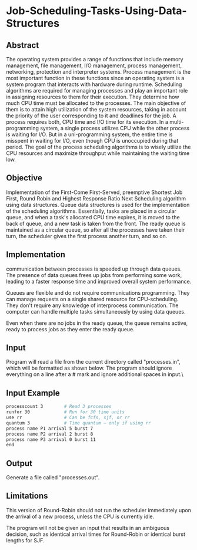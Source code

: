 # Job-Scheduling-Tasks-Using-Data-Structures

## Abstract ##
The operating system provides a range of functions that include memory management, file management, I/O management, process management, networking, protection and interpreter systems. Process management is the most important function in these functions since an operating system is a system program that interacts with hardware during runtime. Scheduling algorithms are required for managing processes and play an important role in assigning resources to them for their execution. They determine how much CPU time must be allocated to the processes. The main objective of them is to attain high utilization of the system resources, taking in account the priority of the user corresponding to it and deadlines for the job. A process requires both, CPU time and I/O time for its execution. In a multi-programming system, a single process utilizes CPU while the other process is waiting for I/O. But in a uni-programming system, the entire time is misspent in waiting for I/O, even though CPU is unoccupied during that period. The goal of the process scheduling algorithms is to wisely utilize the CPU resources and maximize throughput while maintaining the waiting time low. 

## Objective ##
Implementation of the First-Come First-Served, preemptive Shortest Job First, Round Robin and Highest Response Ratio Next Scheduling algorithm using data structures. Queue data structures is used for the implementation of the scheduling algorithms. Essentially, tasks are placed in a circular queue, and when a task's allocated CPU time expires, it is moved to the back of queue, and a new task is taken from the front. The ready queue is maintained as a circular queue, so after all the processes have taken their turn, the scheduler gives the first process another turn, and so on.

## Implementation ##
communication between processes is speeded up through data queues. The presence of data queues frees up jobs from performing some work, leading to a faster response time and improved overall system performance. 

Queues are flexible and do not require communications programming. They can manage requests on a single shared resource for CPU-scheduling. They don't require any knowledge of interprocess communication. The computer can handle multiple tasks simultaneously by using data queues. 

Even when there are no jobs in the ready queue, the queue remains active, ready to process jobs as they enter the ready queue.

## Input ##
Program will read a file from the current directory called "processes.in", which will be formatted as shown below.
The program should ignore everything on a line after a # mark and ignore additional spaces in input.\

## Input Example ##
```bash
processcount 3        # Read 3 processes
runfor 30             # Run for 30 time units
use rr                # Can be fcfs, sjf, or rr
quantum 3             # Time quantum – only if using rr
process name P1 arrival 5 burst 7
process name P2 arrival 2 burst 8
process name P3 arrival 0 burst 11
end
```

## Output ##
Generate a file called "processes.out".

## Limitations ##
This version of Round-Robin should not run the scheduler immediately upon the arrival of a new process,
unless the CPU is currently idle.

The program will not be given an input that results in an ambiguous decision,
such as identical arrival times for Round-Robin or identical burst lengths for SJF.


